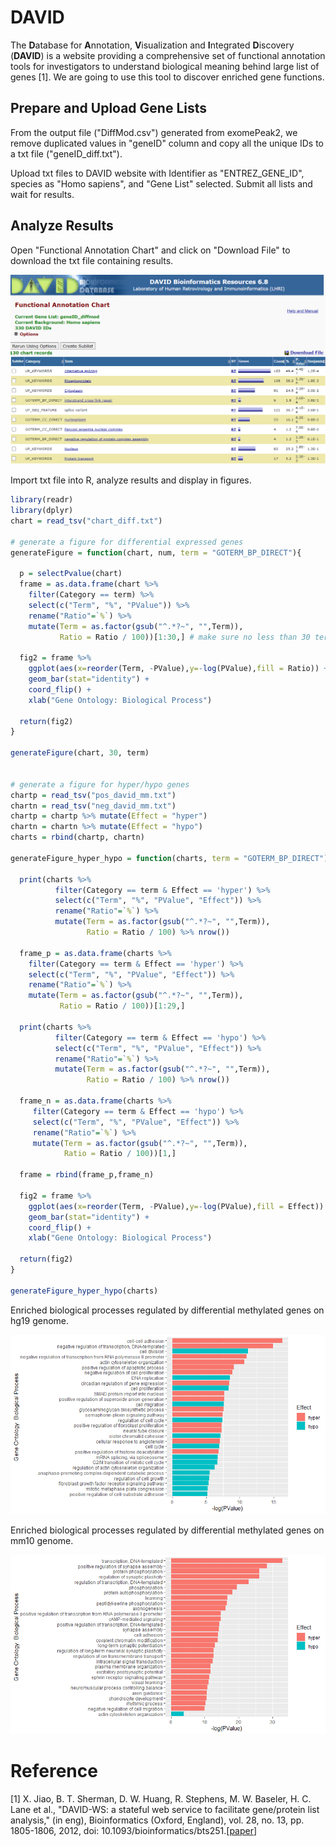 # DAVID

The **D**atabase for **A**nnotation, **V**isualization and **I**ntegrated **D**iscovery (**DAVID**) is a website providing a comprehensive set of functional annotation tools for investigators to understand biological meaning behind large list of genes [1]. We are going to use this tool to discover enriched gene functions.



## Prepare and Upload Gene Lists 

From the output file ("DiffMod.csv") generated from exomePeak2, we remove duplicated values in "geneID" column and copy all the unique IDs to a txt file ("geneID_diff.txt"). 

Upload txt files to DAVID website with Identifier as "ENTREZ_GENE_ID", species as "Homo sapiens", and "Gene List" selected. Submit all lists and wait for results.



## Analyze Results

Open "Functional Annotation Chart" and click on "Download File" to download the txt file containing results. 

![streme_motif_finding](../assets/images/M5/david_chart.png)

Import txt file into R, analyze results and display in figures.

```R
library(readr)
library(dplyr)
chart = read_tsv("chart_diff.txt")

# generate a figure for differential expressed genes
generateFigure = function(chart, num, term = "GOTERM_BP_DIRECT"){

  p = selectPvalue(chart)
  frame = as.data.frame(chart %>%
    filter(Category == term) %>%
    select(c("Term", "%", "PValue")) %>%
    rename("Ratio"=`%`) %>%
    mutate(Term = as.factor(gsub("^.*?~", "",Term)), 
           Ratio = Ratio / 100))[1:30,] # make sure no less than 30 terms in total
  
  fig2 = frame %>%
    ggplot(aes(x=reorder(Term, -PValue),y=-log(PValue),fill = Ratio)) +
    geom_bar(stat="identity") +
    coord_flip() + 
    xlab("Gene Ontology: Biological Process") 
    
  return(fig2)
}

generateFigure(chart, 30, term)


# generate a figure for hyper/hypo genes
chartp = read_tsv("pos_david_mm.txt")
chartn = read_tsv("neg_david_mm.txt")
chartp = chartp %>% mutate(Effect = "hyper")
chartn = chartn %>% mutate(Effect = "hypo")
charts = rbind(chartp, chartn)

generateFigure_hyper_hypo = function(charts, term = "GOTERM_BP_DIRECT"){
  
  print(charts %>%
          filter(Category == term & Effect == 'hyper') %>%
          select(c("Term", "%", "PValue", "Effect")) %>%
          rename("Ratio"=`%`) %>%
          mutate(Term = as.factor(gsub("^.*?~", "",Term)), 
                 Ratio = Ratio / 100) %>% nrow())
  
  frame_p = as.data.frame(charts %>%
    filter(Category == term & Effect == 'hyper') %>%
    select(c("Term", "%", "PValue", "Effect")) %>%
    rename("Ratio"=`%`) %>%
    mutate(Term = as.factor(gsub("^.*?~", "",Term)), 
           Ratio = Ratio / 100))[1:29,]
  
  print(charts %>%
          filter(Category == term & Effect == 'hypo') %>%
          select(c("Term", "%", "PValue", "Effect")) %>%
          rename("Ratio"=`%`) %>%
          mutate(Term = as.factor(gsub("^.*?~", "",Term)), 
                 Ratio = Ratio / 100) %>% nrow())
  
  frame_n = as.data.frame(charts %>%
     filter(Category == term & Effect == 'hypo') %>%
     select(c("Term", "%", "PValue", "Effect")) %>%
     rename("Ratio"=`%`) %>%
     mutate(Term = as.factor(gsub("^.*?~", "",Term)), 
            Ratio = Ratio / 100))[1,]
  
  frame = rbind(frame_p,frame_n)
  
  fig2 = frame %>%
    ggplot(aes(x=reorder(Term, -PValue),y=-log(PValue),fill = Effect)) +
    geom_bar(stat="identity") +
    coord_flip() + 
    xlab("Gene Ontology: Biological Process")
  
  return(fig2)
}

generateFigure_hyper_hypo(charts)
```

Enriched biological processes regulated by differential methylated genes on hg19 genome.

![GO_bar_plot](../assets/images/M5/homo_pos_neg.png)

Enriched biological processes regulated by differential methylated genes on mm10 genome.

![GO_bar_plot](../assets/images/M5/mm_pos_neg.png)

# Reference

[1] X. Jiao, B. T. Sherman, D. W. Huang, R. Stephens, M. W. Baseler, H. C. Lane et al., "DAVID-WS: a stateful web service to facilitate gene/protein list analysis," (in eng), Bioinformatics (Oxford, England), vol. 28, no. 13, pp. 1805-1806, 2012, doi: 10.1093/bioinformatics/bts251.[[paper](https://www.ncbi.nlm.nih.gov/pmc/articles/PMC3381967/?report=abstract)]
